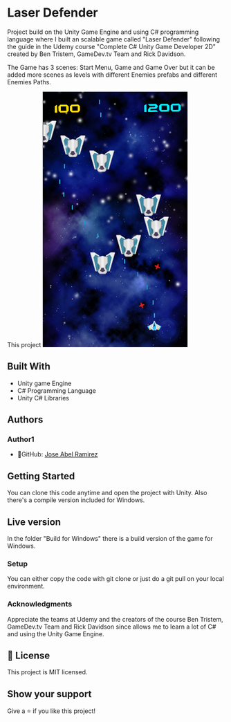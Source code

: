 # Laser Defender

Project build on the Unity Game Engine and using C# programming language where I built an scalable game called "Laser Defender" following the guide in the Udemy course "Complete C# Unity Game Developer 2D" created by Ben Tristem, GameDev.tv Team and Rick Davidson.

The Game has 3 scenes: Start Menu, Game and Game Over but it can be added more scenes as levels with different Enemies prefabs and different Enemies Paths. 

This project
![screenshot](./app_screenshot.png)


## Built With
- Unity game Engine
- C# Programming Language
- Unity C# Libraries 

## Authors
### Author1
- 👤GitHub: [Jose Abel Ramirez](https://github.com/jose-Abel)

## Getting Started
You can clone this code anytime and open the project with Unity. Also there's a compile version included for Windows.

## Live version
In the folder "Build for Windows" there is a build version of the game for Windows.

### Setup
You can either copy the code with git clone or just do a git pull on your local environment.


### Acknowledgments
Appreciate the teams at Udemy and the creators of the course Ben Tristem, GameDev.tv Team and Rick Davidson since allows me to learn a lot of C# and using the Unity Game Engine.


## 📝 License
This project is MIT licensed.


## Show your support
Give a ⭐️ if you like this project!
